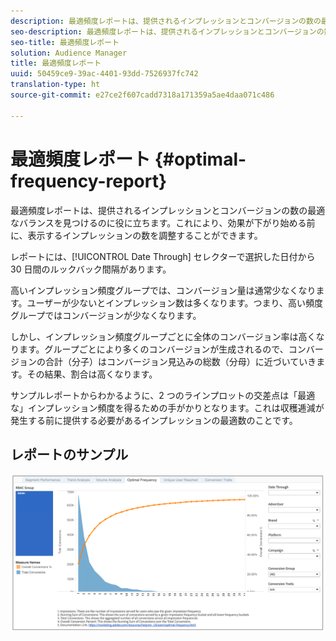 ```yaml
---
description: 最適頻度レポートは、提供されるインプレッションとコンバージョンの数の最適なバランスを見つけるのに役に立ちます。これにより、効果が下がり始める前に、表示するインプレッションの数を調整することができます。
seo-description: 最適頻度レポートは、提供されるインプレッションとコンバージョンの数の最適なバランスを見つけるのに役に立ちます。これにより、効果が下がり始める前に、表示するインプレッションの数を調整することができます。
seo-title: 最適頻度レポート
solution: Audience Manager
title: 最適頻度レポート
uuid: 50459ce9-39ac-4401-93dd-7526937fc742
translation-type: ht
source-git-commit: e27ce2f607cadd7318a171359a5ae4daa071c486

---
```



# 最適頻度レポート {#optimal-frequency-report}

最適頻度レポートは、提供されるインプレッションとコンバージョンの数の最適なバランスを見つけるのに役に立ちます。これにより、効果が下がり始める前に、表示するインプレッションの数を調整することができます。

レポートには、[!UICONTROL Date Through] セレクターで選択した日付から 30 日間のルックバック間隔があります。

高いインプレッション頻度グループでは、コンバージョン量は通常少なくなります。ユーザーが少ないとインプレッション数は多くなります。つまり、高い頻度グループではコンバージョンが少なくなります。

しかし、インプレッション頻度グループごとに全体のコンバージョン率は高くなります。グループごとにより多くのコンバージョンが生成されるので、コンバージョンの合計（分子）はコンバージョン見込みの総数（分母）に近づいていきます。その結果、割合は高くなります。

サンプルレポートからわかるように、2 つのラインプロットの交差点は「最適な」インプレッション頻度を得るための手がかりとなります。これは収穫逓減が発生する前に提供する必要があるインプレッションの最適数のことです。

## レポートのサンプル

![最適頻度](assets/optimal-frequency.png)